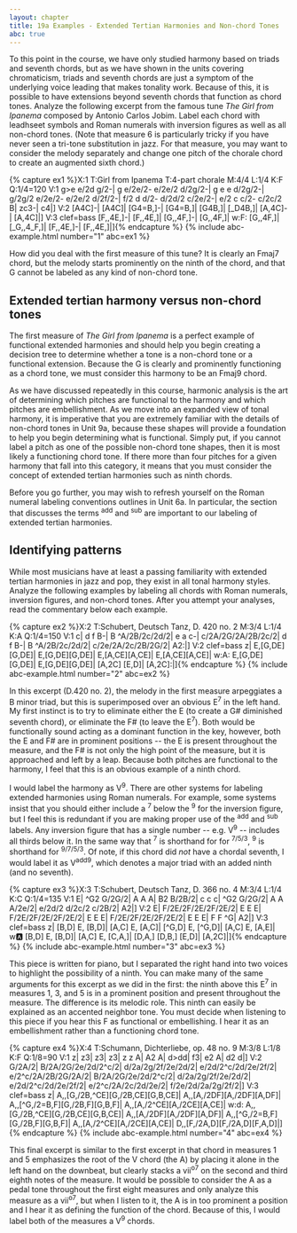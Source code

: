 ```yaml
---
layout: chapter
title: 19a Examples - Extended Tertian Harmonies and Non-chord Tones
abc: true
---
```


To this point in the course, we have only studied harmony based on triads and seventh chords, but as we have shown in the units covering chromaticism, triads and seventh chords are just a symptom of the underlying voice leading that makes tonality work. Because of this, it is possible to have extensions beyond seventh chords that function as chord tones. Analyze the following excerpt from the famous tune *The Girl from Ipanema* composed by Antonio Carlos Jobim. Label each chord with leadhseet symbols and Roman numerals with inversion figures as well as all non-chord tones. (Note that measure 6 is particularly tricky if you have never seen a tri-tone substitution in jazz. For that measure, you may want to consider the melody separately and change one pitch of the chorale chord to create an augmented sixth chord.)

{% capture ex1 %}X:1
T:Girl from Ipanema
T:4-part chorale
M:4/4
L:1/4
K:F
Q:1/4=120
V:1
g>e e/2d g/2-| g e/2e/2- e/2e/2 d/2g/2-| g e e d/2g/2-| g/2g/2 e/2e/2- e/2e/2 d/2f/2-|
f/2 d d/2- d/2d/2 c/2e/2-| e/2 c c/2- c/2c/2 B| zc3-| c4|]
V:2
[A4C]-| [A4C]| [G4=B,]-| [G4=B,]|
[G4B,]| [_D4B,]| [A,4C]-| [A,4C]|]
V:3 clef=bass
[F,,4E,]-| [F,,4E,]| [G,,4F,]-| [G,,4F,]|
w:F:
[G,,4F,]| [_G,,4_F,]| [F,,4E,]-| [F,,4E,]|]{% endcapture %}
{% include abc-example.html number="1" abc=ex1 %}

How did you deal with the first measure of this tune? It is clearly an Fmaj7 chord, but the melody starts prominently on the ninth of the chord, and that G cannot be labeled as any kind of non-chord tone.

## Extended tertian harmony versus non-chord tones

The first measure of *The Girl from Ipanema* is a perfect example of functional extended harmonies and should help you begin creating a decision tree to determine whether a tone is a non-chord tone or a functional extension. Because the G is clearly and prominently functioning as a chord tone, we must consider this harmony to be an Fmaj9 chord.

As we have discussed repeatedly in this course, harmonic analysis is the art of determining which pitches are functional to the harmony and which pitches are embellishment. As we move into an expanded view of tonal harmony, it is imperative that you are extremely familiar with the details of non-chord tones in Unit 9a, because these shapes will provide a foundation to help you begin determining what is functional. Simply put, if you cannot label a pitch as one of the possible non-chord tone shapes, then it is most likely a functioning chord tone. If there more than four pitches for a given harmony that fall into this category, it means that you must consider the concept of extended tertian harmonies such as ninth chords.

Before you go further, you may wish to refresh yourself on the Roman numeral labeling conventions outlines in Unit 6a. In particular, the section that discusses the terms <sup>add</sup> and <sup>sub</sup> are important to our labeling of extended tertian harmonies.

## Identifying patterns

While most musicians have at least a passing familiarity with extended tertian harmonies in jazz and pop, they exist in all tonal harmony styles. Analyze the following examples by labeling all chords with Roman numerals, inversion figures, and non-chord tones. After you attempt your analyses, read the commentary below each example.

{% capture ex2 %}X:2
T:Schubert, Deutsch Tanz, D. 420 no. 2
M:3/4
L:1/4
K:A
Q:1/4=150
V:1
c| d f B-| B ^A/2B/2c/2d/2| e a c-| c/2A/2G/2A/2B/2c/2|
d f B-| B ^A/2B/2c/2d/2| c/2e/2A/2c/2B/2G/2| A2:|]
V:2 clef=bass
z| E,[G,DE][G,DE]| E,[G,DE][G,DE]| E,[A,CE][A,CE]| E,[A,CE][A,CE]|
w:A:
E,[G,DE][G,DE]| E,[G,DE][G,DE]| [A,2C] [E,D]| [A,2C]:|]{% endcapture %}
{% include abc-example.html number="2" abc=ex2 %}

In this excerpt (D.420 no. 2), the melody in the first measure arpeggiates a B minor triad, but this is superimposed over an obvious E<sup>7</sup> in the left hand. My first instinct is to try to eliminate either the E (to create a G# diminished seventh chord), or eliminate the F# (to leave the E<sup>7</sup>). Both would be functionally sound acting as a dominant function in the key, however, both the E and F# are in prominent positions -- the E is present throughout the measure, and the F# is not only the high point of the measure, but it is approached and left by a leap. Because both pitches are functional to the harmony, I feel that this is an obvious example of a ninth chord. 

I would label the harmony as V<sup>9</sup>. There are other systems for labeling extended harmonies using Roman numerals. For example, some systems insist that you should either include a <sup>7</sup> below the <sup>9</sup> for the inversion figure, but I feel this is redundant if you are making proper use of the <sup>add</sup> and <sup>sub</sup> labels. Any inversion figure that has a single number -- e.g. V<sup>9</sup> -- includes all thirds below it. In the same way that <sup>7</sup> is shorthand for for <sup>7/5/3</sup>, <sup>9</sup> is shorthand for <sup>9/7/5/3</sup>. Of note, if this chord did *not* have a chordal seventh, I would label it as V<sup>add9</sup>, which denotes a major triad with an added ninth (and no seventh).

{% capture ex3 %}X:3
T:Schubert, Deutsch Tanz, D. 366 no. 4
M:3/4
L:1/4
K:C
Q:1/4=135
V:1
E| ^G2 G/2G/2| A A A| B2 B/2B/2| c c c|
^G2 G/2G/2| A A A/2e/2| e/2d/2 d/2c/2 c/2B/2| A2|]
V:2
E| F/2E/2F/2E/2F/2E/2| E E E| F/2E/2F/2E/2F/2E/2| E E E|
F/2E/2F/2E/2F/2E/2| E E E| F F ^G| A2|]
V:3 clef=bass
z| [B,D] E, [B,D]| [A,C] E, [A,C]| [^G,D] E, [^G,D]| [A,C] E, [A,E]|
w:a:
[B,D] E, [B,D]| [A,C] E, [C,A,]| [D,A,] [D,B,] [E,D]| [A,2C]|]{% endcapture %}
{% include abc-example.html number="3" abc=ex3 %}

This piece is written for piano, but I separated the right hand into two voices to highlight the possibility of a ninth. You can make many of the same arguments for this excerpt as we did in the first: the ninth above this E<sup>7</sup> in measures 1, 3, and 5 is in a prominent position and present throughout the measure. The difference is its melodic role. This ninth can easily be explained as an accented neighbor tone. You must decide when listening to this piece if you hear this F as functional or embellishing. I hear it as an embellishment rather than a functioning chord tone.

{% capture ex4 %}X:4
T:Schumann, Dichterliebe, op. 48 no. 9
M:3/8
L:1/8
K:F
Q:1/8=90
V:1
z| z3| z3| z3| z z A|
A2 A| d>dd| f3| e2 A| d2 d|]
V:2
G/2A/2| B/2A/2G/2e/2d/2^c/2| d/2a/2g/2f/2e/2d/2| e/2d/2^c/2d/2e/2f/2| e/2^c/2A/2B/2G/2A/2|
B/2A/2G/2e/2d/2^c/2| d/2a/2g/2f/2e/2d/2| e/2d/2^c/2d/2e/2f/2| e/2^c/2A/2c/2d/2e/2| f/2e/2d/2a/2g/2f/2|]
V:3 clef=bass
z| A,,[G,/2B,^CE][G,/2B,CE][G,B,CE]| A,,[A,/2DF][A,/2DF][A,DF]| A,,[^G,/2=B,F][G,/2B,F][G,B,F]| A,,[A,/2^CE][A,/2CE][A,CE]| 
w:d:
A,,[G,/2B,^CE][G,/2B,CE][G,B,CE]| A,,[A,/2DF][A,/2DF][A,DF]| A,,[^G,/2=B,F][G,/2B,F][G,B,F]| A,,[A,/2^CE][A,/2CE][A,CE]| D,,[F,/2A,D][F,/2A,D][F,A,D]|]{% endcapture %}
{% include abc-example.html number="4" abc=ex4 %}

This final excerpt is similar to the first excerpt in that chord in measures 1 and 5 emphasizes the root of the V chord (the A) by placing it alone in the left hand on the downbeat, but clearly stacks a vii<sup>o7</sup> on the second and third eighth notes of the measure. It would be possible to consider the A as a pedal tone throughout the first eight measures and only analyze this measure as a vii<sup>o7</sup>, but when I listen to it, the A is in too prominent a position and I hear it as defining the function of the chord. Because of this, I would label both of the measures a V<sup>9</sup> chords.